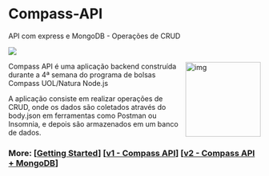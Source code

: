 # Compass-API
API com express e MongoDB - Operações de CRUD

<a href="./LICENSE.md"><img src="https://img.shields.io/badge/license-MIT-blue.svg"></a>

<img src="https://s3.amazonaws.com/gupy5/production/companies/417/career/35254/images/2021-11-05_19-02_logo.png" alt="img" align="right" width="150px">

Compass API é uma aplicação backend construída durante a 4ª semana do programa de bolsas Compass UOL/Natura Node.js

A aplicação consiste em realizar operações de CRUD, onde os dados são coletados através do body.json em ferramentas como Postman ou Insomnia, e depois são armazenados em um banco de dados.

### More: \[[Getting Started](https://github.com/dylanaraps/pywal/wiki/Getting-Started)] \[[v1 - Compass API](https://github.com/dylanaraps/pywal/wiki/Customization)] \[[v2 - Compass API + MongoDB](https://github.com/dylanaraps/pywal/wiki)]

